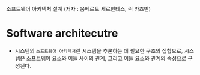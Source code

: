 소프트웨어 아키텍처 설계 (저자 : 움베르토 세르반테스, 릭 카즈만)

# Software architecutre
* 시스템의 `소프트웨어 아키텍처`란 시스템을 추론하는 데 필요한 구조의 집합으로, 시스템은 소프트웨어 요소와 이들 사이의 관계, 그리고 이들 요소와 관계의 속성으로 구성된다.
